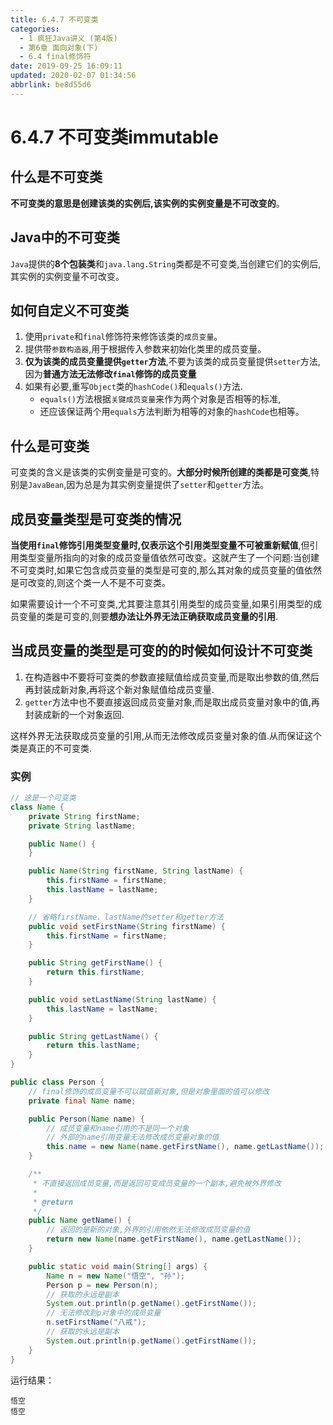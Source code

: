 ```yaml
---
title: 6.4.7 不可变类
categories: 
  - 1 疯狂Java讲义 (第4版)
  - 第6章 面向对象(下)
  - 6.4 final修饰符
date: 2019-09-25 16:09:11
updated: 2020-02-07 01:34:56
abbrlink: be8d55d6
---
```

# 6.4.7 不可变类immutable #
## 什么是不可变类 ##
**不可变类的意思是创建该类的实例后,该实例的实例变量是不可改变的**。
## Java中的不可变类 ##
`Java`提供的**8个包装类**和`java.lang.String`类都是不可变类,当创建它们的实例后,其实例的实例变量不可改变。
## 如何自定义不可变类 ##
1. 使用`private`和`final`修饰符来修饰该类的`成员变量`。
2. 提供带`参数构造器`,用于根据传入参数来初始化类里的成员变量。
3. **仅为该类的成员变量提供`getter`方法**,不要为该类的成员变量提供`setter`方法,因为**普通方法无法修改`final`修饰的成员变量**
4. 如果有必要,重写`Object`类的`hashCode()`和`equals()`方法.
    - `equals()`方法根据`关键成员变量`来作为两个对象是否相等的标准,
    - 还应该保证两个用`equals`方法判断为相等的对象的`hashCode`也相等。

## 什么是可变类 ##
可变类的含义是该类的实例变量是可变的。**大部分时候所创建的类都是可变类**,特别是`JavaBean`,因为总是为其实例变量提供了`setter`和`getter`方法。
## 成员变量类型是可变类的情况 ##
**当使用`final`修饰引用类型变量时,仅表示这个引用类型变量不可被重新赋值**,但引用类型变量所指向的对象的成员变量值依然可改变。这就产生了一个问题:当创建不可变类时,如果它包含成员变量的类型是可变的,那么其对象的成员变量的值依然是可改变的,则这个类一人不是不可变类。

如果需要设计一个不可变类,尤其要注意其引用类型的成员变量,如果引用类型的成员变量的类是可变的,则要**想办法让外界无法正确获取成员变量的引用**.
## 当成员变量的类型是可变的的时候如何设计不可变类 ##
1. 在构造器中不要将可变类的参数直接赋值给成员变量,而是取出参数的值,然后再封装成新对象,再将这个新对象赋值给成员变量.
2. `getter`方法中也不要直接返回成员变量对象,而是取出成员变量对象中的值,再封装成新的一个对象返回.

这样外界无法获取成员变量的引用,从而无法修改成员变量对象的值.从而保证这个类是真正的不可变类.

### 实例 ###
```java
// 这是一个可变类
class Name {
    private String firstName;
    private String lastName;

    public Name() {
    }

    public Name(String firstName, String lastName) {
        this.firstName = firstName;
        this.lastName = lastName;
    }

    // 省略firstName、lastName的setter和getter方法
    public void setFirstName(String firstName) {
        this.firstName = firstName;
    }

    public String getFirstName() {
        return this.firstName;
    }

    public void setLastName(String lastName) {
        this.lastName = lastName;
    }

    public String getLastName() {
        return this.lastName;
    }
}

public class Person {
    // final修饰的成员变量不可以赋值新对象,但是对象里面的值可以修改
    private final Name name;

    public Person(Name name) {
        // 成员变量和name引用的不是同一个对象
        // 外部的name引用变量无法修改成员变量对象的值
        this.name = new Name(name.getFirstName(), name.getLastName());
    }

    /**
     * 不直接返回成员变量,而是返回可变成员变量的一个副本,避免被外界修改
     * 
     * @return
     */
    public Name getName() {
        // 返回的是新的对象,外界的引用依然无法修改成员变量的值
        return new Name(name.getFirstName(), name.getLastName());
    }

    public static void main(String[] args) {
        Name n = new Name("悟空", "孙");
        Person p = new Person(n);
        // 获取的永远是副本
        System.out.println(p.getName().getFirstName());
        // 无法修改到p对象中的成员变量
        n.setFirstName("八戒");
        // 获取的永远是副本
        System.out.println(p.getName().getFirstName());
    }
}

```
运行结果：
```
悟空
悟空
```


